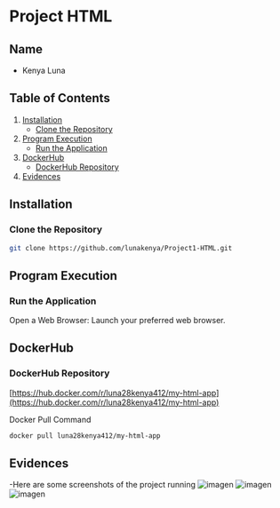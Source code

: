 # Project HTML

## Name

- Kenya Luna

## Table of Contents

1. [Installation](#installation)
   - [Clone the Repository](#clone-the-repository)
2. [Program Execution](#program-execution)
   - [Run the Application](#run-the-application)
3. [DockerHub](#dockerhub)
   - [DockerHub Repository](#dockerhub-repository)
4. [Evidences](#evidences)

## Installation
### Clone the Repository

```sh
git clone https://github.com/lunakenya/Project1-HTML.git
```

## Program Execution
### Run the Application

Open a Web Browser: Launch your preferred web browser.


## DockerHub
### DockerHub Repository

[https://hub.docker.com/r/luna28kenya412/my-html-app](https://hub.docker.com/r/luna28kenya412/my-html-app)

Docker Pull Command
```sh
docker pull luna28kenya412/my-html-app
```

## Evidences
-Here are some screenshots of the project running
![imagen](https://github.com/user-attachments/assets/234a589b-5983-495c-a612-310bffcf7b95)
![imagen](https://github.com/user-attachments/assets/2d9c43a1-5fe2-4562-a7ad-83100020d040)
![imagen](https://github.com/user-attachments/assets/d726d221-ac42-46ee-bfb3-a4a670f0665b)



